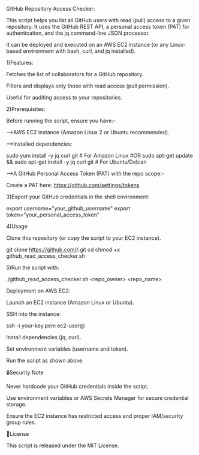GitHub Repository Access Checker:

This script helps you list all GitHub users with read (pull) access to a given repository.
It uses the GitHub REST API, a personal access token (PAT) for authentication, and the jq command-line JSON processor.

It can be deployed and executed on an AWS EC2 instance (or any Linux-based environment with bash, curl, and jq installed).

1)Features:

Fetches the list of collaborators for a GitHub repository.

Filters and displays only those with read access (pull permission).

Useful for auditing access to your repositories.


2)Prerequisites:

Before running the script, ensure you have:-

-->AWS EC2 instance (Amazon Linux 2 or Ubuntu recommended).

-->Installed dependencies:

sudo yum install -y jq curl git   # For Amazon Linux
#OR
sudo apt-get update && sudo apt-get install -y jq curl git   # For Ubuntu/Debian


-->A GitHub Personal Access Token (PAT) with the repo scope:-

Create a PAT here: https://github.com/settings/tokens


3)Export your GitHub credentials in the shell environment:

export username="your_github_username"
export token="your_personal_access_token"


4)Usage

Clone this repository (or copy the script to your EC2 instance).

git clone https://github.com/<your-org>/<your-repo>.git
cd <your-repo>
chmod +x github_read_access_checker.sh


5)Run the script with:

./github_read_access_checker.sh <repo_owner> <repo_name>



Deployment on AWS EC2:

Launch an EC2 instance (Amazon Linux or Ubuntu).

SSH into the instance:

ssh -i your-key.pem ec2-user@<ec2-public-ip>


Install dependencies (jq, curl).

Set environment variables (username and token).

Run the script as shown above.



🔒Security Note

Never hardcode your GitHub credentials inside the script.

Use environment variables or AWS Secrets Manager for secure credential storage.

Ensure the EC2 instance has restricted access and proper IAM/security group rules.


📄License

This script is released under the MIT License.
